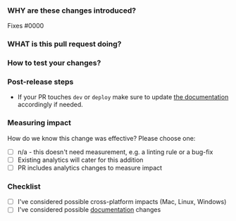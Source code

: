 <!--
  ☝️How to write a good PR title:
  - Prefix it with [Feature] (if applicable)
  - Start with a verb, for example: Add, Delete, Improve, Fix…
  - Give as much context as necessary and as little as possible
  - Use a draft PR while it’s a work in progress
-->

### WHY are these changes introduced?

Fixes #0000 <!-- link to issue if one exists -->

<!--
  Context about the problem that’s being addressed.
-->

### WHAT is this pull request doing?

<!--
  Summary of the changes committed.
  Before / after screenshots appreciated for UI changes.
-->

### How to test your changes?

<!--
  Please, provide steps for the reviewer to test your changes locally.
-->

### Post-release steps

<!--
  If changes require post-release steps, for example merging and publishing some documentation changes,
  specify it in this section and add the label "includes-post-release-steps".
  If it doesn't, feel free to remove this section.
-->

- If your PR touches `dev` or `deploy` make sure to update [the documentation](https://www.figma.com/file/7vqUp50u6dm48Zfb4JRRn8/CLI3-Internals) accordingly if needed.

### Measuring impact

How do we know this change was effective? Please choose one:

- [ ] n/a - this doesn't need measurement, e.g. a linting rule or a bug-fix
- [ ] Existing analytics will cater for this addition
- [ ] PR includes analytics changes to measure impact

### Checklist

- [ ] I've considered possible cross-platform impacts (Mac, Linux, Windows)
- [ ] I've considered possible [documentation](https://shopify.dev) changes
